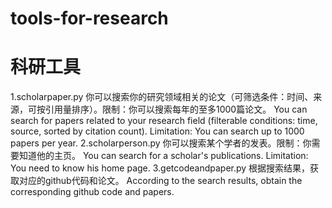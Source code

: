 # tools-for-research
# 科研工具
1.scholarpaper.py
你可以搜索你的研究领域相关的论文（可筛选条件：时间、来源，可按引用量排序）。限制：你可以搜索每年的至多1000篇论文。
You can search for papers related to your research field (filterable conditions: time, source, sorted by citation count). Limitation: You can search up to 1000 papers per year.
2.scholarperson.py
你可以搜索某个学者的发表。限制：你需要知道他的主页。
You can search for a scholar's publications. Limitation: You need to know his home page.
3.getcodeandpaper.py
根据搜索结果，获取对应的github代码和论文。
According to the search results, obtain the corresponding github code and papers.
